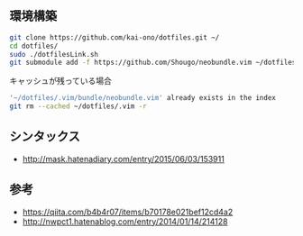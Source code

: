 ## 環境構築
```bash
git clone https://github.com/kai-ono/dotfiles.git ~/
cd dotfiles/
sudo ./dotfilesLink.sh
git submodule add -f https://github.com/Shougo/neobundle.vim ~/dotfiles/.vim/bundle/neobundle.vim
```

キャッシュが残っている場合

```bash
'~/dotfiles/.vim/bundle/neobundle.vim' already exists in the index
git rm --cached ~/dotfiles/.vim -r
```

## シンタックス
* http://mask.hatenadiary.com/entry/2015/06/03/153911

## 参考
* https://qiita.com/b4b4r07/items/b70178e021bef12cd4a2
* http://nwpct1.hatenablog.com/entry/2014/01/14/214128

